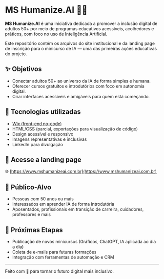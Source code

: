 # MS Humanize.AI 👵🤖

**MS Humanize.AI** é uma iniciativa dedicada a promover a inclusão digital de adultos 50+ por meio de programas educativos acessíveis, acolhedores e práticos, com foco no uso de Inteligência Artificial.

Este repositório contém os arquivos do site institucional e da landing page de inscrição para o minicurso de IA — uma das primeiras ações educativas do projeto.

## ✨ Objetivos

- Conectar adultos 50+ ao universo da IA de forma simples e humana.
- Oferecer cursos gratuitos e introdutórios com foco em autonomia digital.
- Criar interfaces acessíveis e amigáveis para quem está começando.

## 🚀 Tecnologias utilizadas

- [Wix (front-end no-code)](https://www.wix.com)
- HTML/CSS (parcial, exportações para visualização de código)
- Design acessível e responsivo
- Imagens representativas e inclusivas
- LinkedIn para divulgação

## 🔗 Acesse a landing page

🌐 [https://www.mshumanizeai.com.br](https://www.mshumanizeai.com.br)

## 🧠 Público-Alvo

- Pessoas com 50 anos ou mais
- Interessados em aprender IA de forma introdutória
- Aposentados, profissionais em transição de carreira, cuidadores, professores e mais

## 📌 Próximas Etapas

- Publicação de novos minicursos (Gráficos, ChatGPT, IA aplicada ao dia a dia)
- Coleta de e-mails para futuras formações
- Integração com ferramentas de automação e CRM

---

Feito com 💙 para tornar o futuro digital mais inclusivo.
